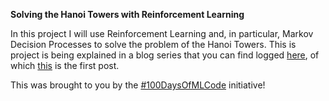 **Solving the Hanoi Towers with Reinforcement Learning**

In this project I will use Reinforcement Learning and, in particular, Markov Decision Processes to solve the problem of the Hanoi Towers.
This is project is being explained in a blog series that you can find logged [here](http://mathspp.blogspot.com/2018/09/pledging-to-do-100-days-of-machine.html), of which [this](http://mathspp.blogspot.com/2018/09/markov-decision-processes-basics.html) is the first post.

This was brought to you by the [#100DaysOfMLCode](http://mathspp.blogspot.com/2018/09/pledging-to-do-100-days-of-machine.html) initiative!
